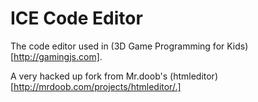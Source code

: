 ICE Code Editor
===============

The code editor used in (3D Game Programming for Kids)[http://gamingjs.com].

A very hacked up fork from Mr.doob's (htmleditor)[http://mrdoob.com/projects/htmleditor/.]
